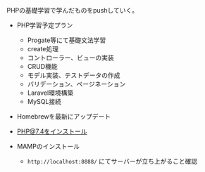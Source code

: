 PHPの基礎学習で学んだものをpushしていく。

- PHP学習予定プラン
  - Progate等にて基礎文法学習
  - create処理
  - コントローラー、ビューの実装
  - CRUD機能
  - モデル実装、テストデータの作成
  - バリデーション、ページネーション
  - Laravel環境構築
  - MySQL接続

- Homebrewを最新にアップデート
- PHP@7.4をインストール
- MAMPのインストール
  - `http://localhost:8888/` にてサーバーが立ち上がること確認

